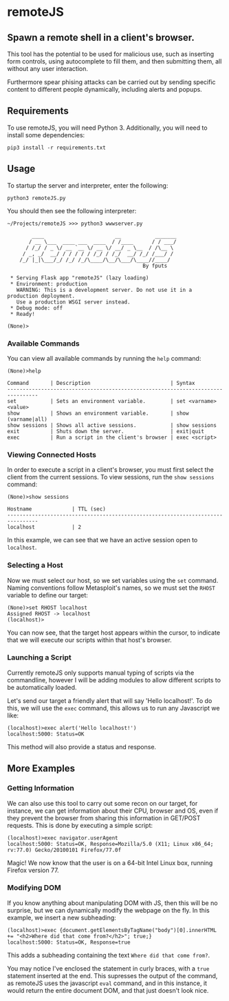 # remoteJS

## Spawn a remote shell in a client's browser.
This tool has the potential to be used for malicious use, such as inserting form controls, using autocomplete to fill them, and then submitting them, all without any user interaction. 

Furthermore spear phising attacks can be carried out by sending specific content to different people dynamically, including alerts and popups.

## Requirements
To use remoteJS, you will need Python 3.
Additionally, you will need to install some dependencies:

```pip3 install -r requirements.txt```

## Usage
To startup the server and interpreter, enter the following:

```python3 remoteJS.py```

You should then see the following interpreter:
```
~/Projects/remoteJS >>> python3 wwwserver.py

        ____                       __           _______
       / __ \___  ____ ___  ____  / /____      / / ___/
      / /_/ / _ \/ __ `__ \/ __ \/ __/ _ \__  / /\__ \ 
     / _, _/  __/ / / / / / /_/ / /_/  __/ /_/ /___/ / 
    /_/ |_|\___/_/ /_/ /_/\____/\__/\___/\____//____/  
                                            By fputs    
    
 * Serving Flask app "remoteJS" (lazy loading)
 * Environment: production
   WARNING: This is a development server. Do not use it in a production deployment.
   Use a production WSGI server instead.
 * Debug mode: off
 * Ready!

(None)>
```

### Available Commands
You can view all available commands by running the `help` command:

```
(None)>help

Command       | Description                          | Syntax
--------------------------------------------------------------------------------
set           | Sets an environment variable.        | set <varname> <value>
show          | Shows an environment variable.       | show (varname|all)
show sessions | Shows all active sessions.           | show sessions
exit          | Shuts down the server.               | exit|quit
exec          | Run a script in the client's browser | exec <script>
```

### Viewing Connected Hosts
In order to execute a script in a client's browser, you must first select the client from the current sessions. To view sessions, run the `show sessions` command:

```
(None)>show sessions

Hostname             | TTL (sec)                 
--------------------------------------------------------------------------------
localhost            | 2                                                           
```

In this example, we can see that we have an active session open to `localhost`.

### Selecting a Host
Now we must select our host, so we set variables using the `set` command. Naming conventions follow Metasploit's names, so we must set the `RHOST` variable to define our target:

```
(None)>set RHOST localhost
Assigned RHOST -> localhost
(localhost)>
```

You can now see, that the target host appears within the cursor, to indicate that we will execute our scripts within that host's browser.

### Launching a Script
Currently remoteJS only supports manual typing of scripts via the commandline, however I will be adding modules to allow different scripts to be automatically loaded.

Let's send our target a friendly alert that will say 'Hello localhost!'. To do this, we will use the `exec` command, this allows us to run any Javascript we like:

```
(localhost)>exec alert('Hello localhost!')
localhost:5000: Status=OK
```

This method will also provide a status and response.

## More Examples

### Getting Information
We can also use this tool to carry out some recon on our target, for instance, we can get information about their CPU, browser and OS, even if they prevent the browser from sharing this information in GET/POST requests. This is done by executing a simple script:

```
(localhost)>exec navigator.userAgent
localhost:5000: Status=OK, Response=Mozilla/5.0 (X11; Linux x86_64; rv:77.0) Gecko/20100101 Firefox/77.0f
```

Magic! We now know that the user is on a 64-bit Intel Linux box, running Firefox version 77.

### Modifying DOM
If you know anything about manipulating DOM with JS, then this will be no surprise, but we can dynamically modify the webpage on the fly. In this example, we insert a new subheading:

```
(localhost)>exec {document.getElementsByTagName("body")[0].innerHTML += "<h2>Where did that come from?</h2>"; true;}
localhost:5000: Status=OK, Response=true
```

This adds a subheading containing the text `Where did that come from?`.

You may notice I've enclosed the statement in curly braces, with a `true` statement inserted at the end. This supresses the output of the command, as remoteJS uses the javascript `eval` command, and in this instance, it would return the entire document DOM, and that just doesn't look nice.

